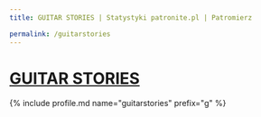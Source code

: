 ```yaml
---
title: GUITAR STORIES | Statystyki patronite.pl | Patromierz

permalink: /guitarstories
---
```


# [GUITAR STORIES](https://patronite.pl/guitarstories)

{% include profile.md name="guitarstories" prefix="g" %}
